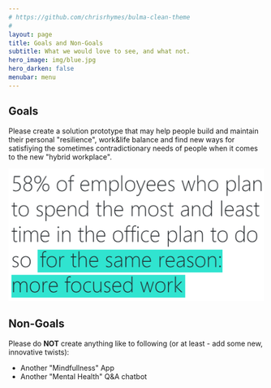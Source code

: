 ```yaml
---
# https://github.com/chrisrhymes/bulma-clean-theme
#
layout: page
title: Goals and Non-Goals
subtitle: What we would love to see, and what not.
hero_image: img/blue.jpg
hero_darken: false
menubar: menu
---
```


## Goals

Please create a solution prototype that may help people build and maintain their personal "resilience", work&life balance and find new ways for satisfiying the sometimes contradictionary needs of people when it comes to the new "hybrid workplace".

![](img/quote_3.png)

## Non-Goals

Please do **NOT** create anything like to following (or at least - add some new, innovative twists):

- Another "Mindfullness" App
- Another "Mental Health" Q&A chatbot
